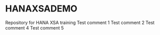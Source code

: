 # HANAXSADEMO
Repository for HANA XSA training
Test comment 1
Test comment 2
Test comment 4
Test comment 5

